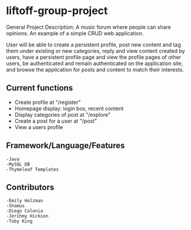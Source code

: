 # liftoff-group-project

General Project Description: 
A music forum where people can share opinions. An example of a simple CRUD web application.

User will be able to create a persistent profile, post new content and tag them under existing or new categories, reply and view content created by users, have a persistent profile page and view the profile pages of other users, be authenticated and remain authenticated on the application site, and browse the application for posts and content to match their interests.
 

Current functions 
---------------------------------
 - Create profile at "/register"
 - Homepage display: login box, recent content
 - Display categories of post at "/explore"
 - Create a post for a user at "/post"
 - View a users profile


## Framework/Language/Features
    -Java
    -MySQL DB
    -Thymeleaf Templates


## Contributors 
    -Emily Holzman
    -Shamus 
    -Diego Colonia
    -Jerihmy Hickson
    -Toby King